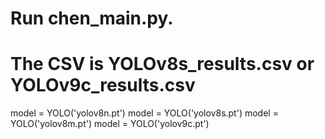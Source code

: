 # Run chen_main.py. 
# The CSV is YOLOv8s_results.csv or YOLOv9c_results.csv


model = YOLO('yolov8n.pt')
model = YOLO('yolov8s.pt')
model = YOLO('yolov8m.pt')
model = YOLO('yolov9c.pt')








